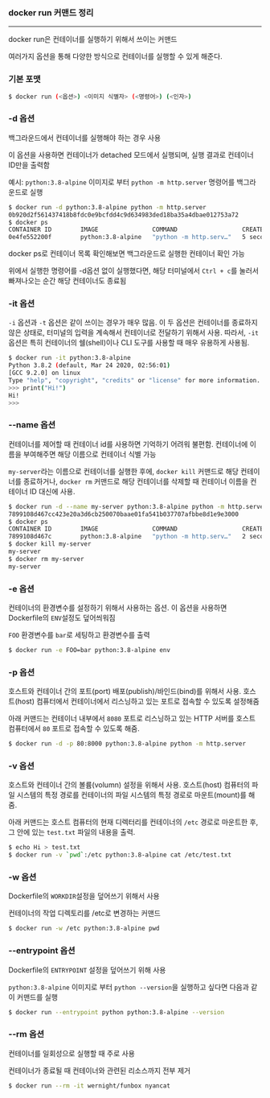 ### docker run 커맨드 정리

---

docker run은 컨테이너를 실행하기 위해서 쓰이는 커맨드

여러가지 옵션을 통해 다양한 방식으로 컨테이너를 실행할 수 있게 해준다.



### 기본 포맷

```bash
$ docker run (<옵션>) <이미지 식별자> (<명령어>) (<인자>)
```



### -d 옵션

백그라운드에서 컨테이너를 실행해야 하는 경우 사용

이 옵션을 사용하면 컨테이너가 detached 모드에서 실행되며, 실행 결과로 컨테이너 ID만을 출력함



예시: `python:3.8-alpine` 이미지로 부터  `python -m http.server` 명령어를 백그라운드로 실행

```bash
$ docker run -d python:3.8-alpine python -m http.server
0b920d2f561437418b8fdc0e9bcfdd4c9d634983ded18ba35a4dbae012753a72
$ docker ps
CONTAINER ID        IMAGE               COMMAND                  CREATED             STATUS              PORTS               NAMES
0e4fe552200f        python:3.8-alpine   "python -m http.serv…"   5 seconds ago       Up 4 seconds                            gifted_chaplygin
```

docker ps로 컨테이너 목록 확인해보면 백그라운드로 실행한 컨테이너 확인 가능



위에서 실행한 명령어를 -d옵션 없이 실행했다면, 해당 터미널에서 `Ctrl + c`를 눌러서 빠져나오는 순간 해당 컨테이너도 종료됨



### -it 옵션

 `-i` 옵션과 `-t` 옵션은 같이 쓰이는 경우가 매우 많음. 이 두 옵션은 컨테이너를 종료하지 않은 상태로, 터미널의 입력을 계속해서 컨테이너로 전달하기 위해서 사용. 따라서, `-it` 옵션은 특히 컨테이너의 쉘(shell)이나 CLI 도구를 사용할 때 매우 유용하게 사용됨.

```bash
$ docker run -it python:3.8-alpine
Python 3.8.2 (default, Mar 24 2020, 02:56:01)
[GCC 9.2.0] on linux
Type "help", "copyright", "credits" or "license" for more information.
>>> print("Hi!")
Hi!
>>>
```



### --name 옵션

컨테이너를 제어할 때 컨테이너 id를 사용하면 기억하기 어려워 불편함. 컨테이너에 이름을 부여해주면 해당 이름으로 컨테이너 식별 가능



 `my-server`라는 이름으로 컨테이너를 실행한 후에, `docker kill` 커맨드로 해당 컨테이너를 종료하거나, `docker rm` 커맨드로 해당 컨테이너를 삭제할 때 컨테이너 이름을 컨테이너 ID 대신에 사용.

```bash
$ docker run -d --name my-server python:3.8-alpine python -m http.server
7899108d467cc423e20a3d6cb250070baae01fa541b037707afbbe8d1e9e3000
$ docker ps
CONTAINER ID        IMAGE               COMMAND                  CREATED             STATUS              PORTS               NAMES
7899108d467c        python:3.8-alpine   "python -m http.serv…"   2 seconds ago       Up 3 second                             my-server
$ docker kill my-server
my-server
$ docker rm my-server
my-server
```



### -e 옵션

컨테이너의 환경변수를 설정하기 위해서 사용하는 옵션. 이 옵션을 사용하면 Dockerfile의 `ENV`설정도 덮어씌워짐



`FOO` 환경변수를 `bar`로 세팅하고 환경변수를 출력

```bash
$ docker run -e FOO=bar python:3.8-alpine env
```



### -p 옵션

호스트와 컨테이너 간의 포트(port) 배포(publish)/바인드(bind)를 위해서 사용. 호스트(host) 컴퓨터에서 컨테이너에서 리스닝하고 있는 포트로 접속할 수 있도록 설정해줌



아래 커맨드는 컨테이너 내부에서 `8080` 포트로 리스닝하고 있는 HTTP 서버를 호스트 컴퓨터에서 `80` 포트로 접속할 수 있도록 해줌.

```bash
$ docker run -d -p 80:8000 python:3.8-alpine python -m http.server
```



### -v 옵션

호스트와 컨테이너 간의 볼륨(volumn) 설정을 위해서 사용. 호스트(host) 컴퓨터의 파일 시스템의 특정 경로를 컨테이너의 파일 시스템의 특정 경로로 마운트(mount)를 해줌.



아래 커맨드는 호스트 컴퓨터의 현재 디렉터리를 컨테이너의 `/etc` 경로로 마운트한 후, 그 안에 있는 `test.txt` 파일의 내용을 출력.

```bash
$ echo Hi > test.txt
$ docker run -v `pwd`:/etc python:3.8-alpine cat /etc/test.txt
```



### -w 옵션

Dockerfile의 `WORKDIR`설정을 덮어쓰기 위해서 사용



컨테이너의 작업 디렉토리를 /etc로 변경하는 커맨드

```bash
$ docker run -w /etc python:3.8-alpine pwd
```



### --entrypoint 옵션

Dockerfile의 `ENTRYPOINT` 설정을 덮어쓰기 위해 사용



`python:3.8-alpine` 이미지로 부터 `python --version`을 실행하고 싶다면 다음과 같이 커맨드를 실행

```bash
$ docker run --entrypoint python python:3.8-alpine --version
```



### --rm 옵션

컨테이너를 일회성으로 실행할 때 주로 사용

컨테이너가 종료될 때 컨테이너와 관련된 리소스까지 전부 제거

```bash
$ docker run --rm -it wernight/funbox nyancat
```

